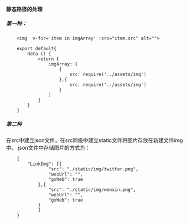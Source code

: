 #### 静态路径的处理 ####

##### 第一种： #####

```
	<img  v-for='item in imgArray' :src="item.src" alt="">

	export default{
		data () {
			return {
				imgArray: [
					{
						src: require('../assets/img')
					},{
						src: require('../assets/img')
					}
				]
			}
		}
	}
```

##### 第二种 #####

在src中建立json文件，在src同级中建立static文件将图片存放在新建文件img中。
json文件中存储图片的方式为：
```
	{
		"LinkImg": [{
				"src": "./static/img/twitter.png",
				"webUrl": "",
				"goWeb": true
			},{
				"src": "./static/img/wenxin.png",
				"webUrl": "",
				"goWeb": true
			}
			]
	}
```
